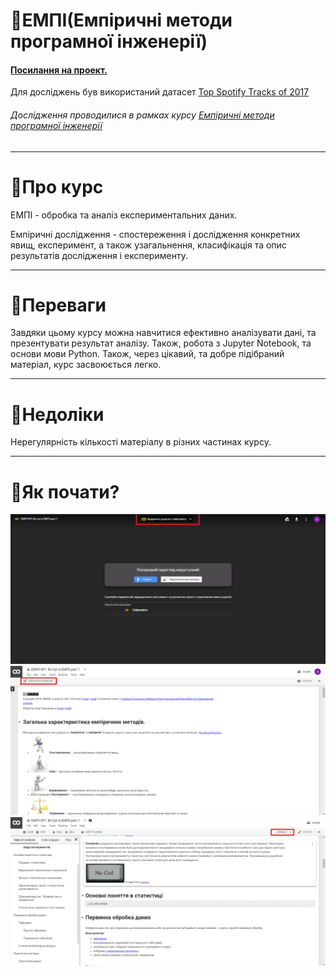 # 📝ЕМПІ(Емпіричні методи програмної інженерії)
#### [Посилання на проект.](https://drive.google.com/open?id=18A3s-tSMzmqpvNkmYOhsWBKtye6HKkpm)

Для досліджень був використаний датасет [Top Spotify Tracks of 2017](https://www.kaggle.com/nadintamer/top-tracks-of-2017)
###### Дослідження проводилися в рамках курсу [Емпіричні методи програмної інженерії](https://gitlab.com/targetflow/emise)
---
# 🔹Про курс

ЕМПІ - обробка та аналіз експериментальних даних.

Емпіричні дослідження - спостереження і дослідження конкретних явищ, експеримент, а також узагальнення, класифікація та опис результатів дослідження і експерименту.

---
# 🔹Переваги

Завдяки цьому курсу можна навчитися ефективно аналізувати дані, та презентувати результат аналізу. Також, робота з Jupyter Notebook, та основи мови Python.
Також, через цікавий, та добре підібраний матеріал, курс засвоюється легко.

---
# 🔹Недоліки

Нерегулярність кількості матеріалу в різних частинах курсу.

---
# 🔹Як почати?

![how to](https://github.com/Andy-Ivanyuk/things-for-labs/blob/master/1.png?raw=true)
![how to](https://github.com/Andy-Ivanyuk/things-for-labs/blob/master/2.png?raw=true)
![how to](https://github.com/Andy-Ivanyuk/things-for-labs/blob/master/3.png?raw=true)

